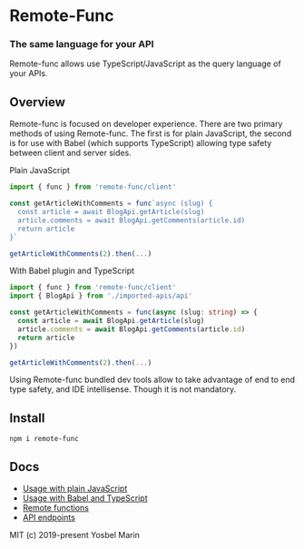# Remote-Func
### The same language for your API

Remote-func allows use TypeScript/JavaScript as the query language of your APIs.

## Overview

Remote-func is focused on developer experience. There are two primary methods of using Remote-func. The first is for plain JavaScript, the second is for use with Babel (which supports TypeScript) allowing type safety between client and server sides.

Plain JavaScript
```ts
import { func } from 'remote-func/client'

const getArticleWithComments = func`async (slug) {
  const article = await BlogApi.getArticle(slug)
  article.comments = await BlogApi.getComments(article.id)
  return article
}`

getArticleWithComments(2).then(...)
```

With Babel plugin and TypeScript
```ts
import { func } from 'remote-func/client'
import { BlogApi } from './imported-apis/api'

const getArticleWithComments = func(async (slug: string) => {
  const article = await BlogApi.getArticle(slug)
  article.comments = await BlogApi.getComments(article.id)
  return article
})

getArticleWithComments(2).then(...)
```
Using Remote-func bundled dev tools allow to take advantage of end to end type safety, and IDE intellisense. Though it is not mandatory.

## Install

```
npm i remote-func
```

## Docs

- [Usage with plain JavaScript](https://github.com/yosbelms/remote-func/blob/master/docs/usage-with-plain-js.md)
- [Usage with Babel and TypeScript](https://github.com/yosbelms/remote-func/blob/master/docs/usage-with-babel.md)
- [Remote functions](https://github.com/yosbelms/remote-func/blob/master/docs.md)
- [API endpoints](https://github.com/yosbelms/remote-func/blob/master/api-endpoints.md)

MIT (c) 2019-present Yosbel Marin
